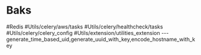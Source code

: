 # Baks



#Redis
#Utils/celery/aws/tasks
#Utils/celery/healthcheck/tasks
#Utils/celery/celery_config
#Utils/extension/utilities_extension --- generate_time_based_uid,generate_uuid_with_key,encode_hostname_with_key
